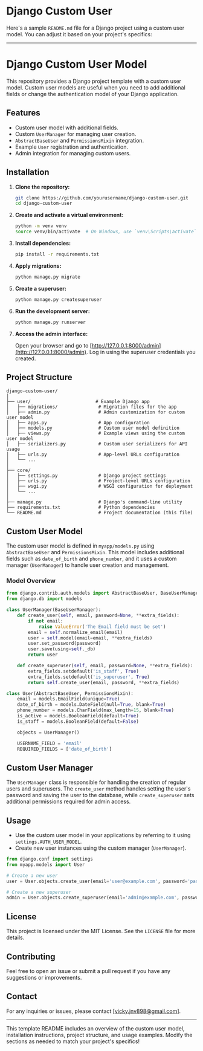 # Django Custom User
 
Here's a sample `README.md` file for a Django project using a custom user model. You can adjust it based on your project's specifics:

---

# Django Custom User Model

This repository provides a Django project template with a custom user model. Custom user models are useful when you need to add additional fields or change the authentication model of your Django application.

## Features

- Custom user model with additional fields.
- Custom `UserManager` for managing user creation.
- `AbstractBaseUser` and `PermissionsMixin` integration.
- Example `User` registration and authentication.
- Admin integration for managing custom users.
  
## Installation

1. **Clone the repository:**

   ```bash
   git clone https://github.com/yourusername/django-custom-user.git
   cd django-custom-user
   ```

2. **Create and activate a virtual environment:**

   ```bash
   python -m venv venv
   source venv/bin/activate  # On Windows, use `venv\Scripts\activate`
   ```

3. **Install dependencies:**

   ```bash
   pip install -r requirements.txt
   ```

4. **Apply migrations:**

   ```bash
   python manage.py migrate
   ```

5. **Create a superuser:**

   ```bash
   python manage.py createsuperuser
   ```

6. **Run the development server:**

   ```bash
   python manage.py runserver
   ```

7. **Access the admin interface:**

   Open your browser and go to [http://127.0.0.1:8000/admin](http://127.0.0.1:8000/admin). Log in using the superuser credentials you created.

## Project Structure

```
django-custom-user/
│
├── user/                        # Example Django app
│   ├── migrations/               # Migration files for the app
│   ├── admin.py                  # Admin customization for custom user model
│   ├── apps.py                   # App configuration
│   ├── models.py                 # Custom user model definition
│   ├── views.py                  # Example views using the custom user model
│   ├── serializers.py            # Custom user serializers for API usage
│   ├── urls.py                   # App-level URLs configuration
│   └── ...
│
├── core/
│   ├── settings.py               # Django project settings
│   ├── urls.py                   # Project-level URLs configuration
│   ├── wsgi.py                   # WSGI configuration for deployment
│   └── ...
│
├── manage.py                     # Django's command-line utility
├── requirements.txt              # Python dependencies
└── README.md                     # Project documentation (this file)
```

## Custom User Model

The custom user model is defined in `myapp/models.py` using `AbstractBaseUser` and `PermissionsMixin`. This model includes additional fields such as `date_of_birth` and `phone_number`, and it uses a custom manager (`UserManager`) to handle user creation and management.

### Model Overview

```python
from django.contrib.auth.models import AbstractBaseUser, BaseUserManager, PermissionsMixin
from django.db import models

class UserManager(BaseUserManager):
    def create_user(self, email, password=None, **extra_fields):
        if not email:
            raise ValueError('The Email field must be set')
        email = self.normalize_email(email)
        user = self.model(email=email, **extra_fields)
        user.set_password(password)
        user.save(using=self._db)
        return user

    def create_superuser(self, email, password=None, **extra_fields):
        extra_fields.setdefault('is_staff', True)
        extra_fields.setdefault('is_superuser', True)
        return self.create_user(email, password, **extra_fields)

class User(AbstractBaseUser, PermissionsMixin):
    email = models.EmailField(unique=True)
    date_of_birth = models.DateField(null=True, blank=True)
    phone_number = models.CharField(max_length=15, blank=True)
    is_active = models.BooleanField(default=True)
    is_staff = models.BooleanField(default=False)

    objects = UserManager()

    USERNAME_FIELD = 'email'
    REQUIRED_FIELDS = ['date_of_birth']
```

## Custom User Manager

The `UserManager` class is responsible for handling the creation of regular users and superusers. The `create_user` method handles setting the user's password and saving the user to the database, while `create_superuser` sets additional permissions required for admin access.

## Usage

- Use the custom user model in your applications by referring to it using `settings.AUTH_USER_MODEL`.
- Create new user instances using the custom manager (`UserManager`).

```python
from django.conf import settings
from myapp.models import User

# Create a new user
user = User.objects.create_user(email='user@example.com', password='password123', date_of_birth='1990-01-01')

# Create a new superuser
admin = User.objects.create_superuser(email='admin@example.com', password='adminpassword', date_of_birth='1985-05-05')
```

## License

This project is licensed under the MIT License. See the `LICENSE` file for more details.

## Contributing

Feel free to open an issue or submit a pull request if you have any suggestions or improvements.

## Contact

For any inquiries or issues, please contact [vicky.jnv898@gmail.com].

---

This template README includes an overview of the custom user model, installation instructions, project structure, and usage examples. Modify the sections as needed to match your project's specifics!
